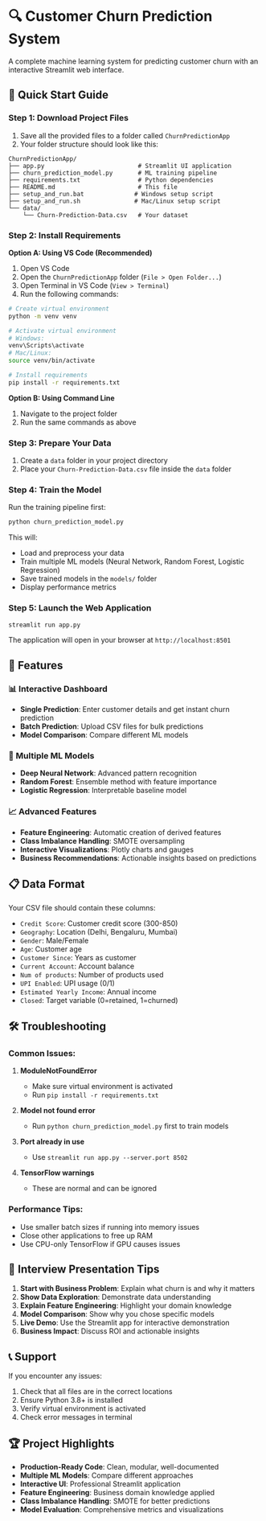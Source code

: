 # 🔍 Customer Churn Prediction System

A complete machine learning system for predicting customer churn with an interactive Streamlit web interface.

## 🚀 Quick Start Guide

### Step 1: Download Project Files
1. Save all the provided files to a folder called `ChurnPredictionApp`
2. Your folder structure should look like this:
```
ChurnPredictionApp/
├── app.py                          # Streamlit UI application
├── churn_prediction_model.py       # ML training pipeline
├── requirements.txt                # Python dependencies
├── README.md                       # This file
├── setup_and_run.bat              # Windows setup script
├── setup_and_run.sh               # Mac/Linux setup script
└── data/
    └── Churn-Prediction-Data.csv   # Your dataset
```

### Step 2: Install Requirements

**Option A: Using VS Code (Recommended)**
1. Open VS Code
2. Open the `ChurnPredictionApp` folder (`File > Open Folder...`)
3. Open Terminal in VS Code (`View > Terminal`)
4. Run the following commands:

```bash
# Create virtual environment
python -m venv venv

# Activate virtual environment
# Windows:
venv\Scripts\activate
# Mac/Linux:
source venv/bin/activate

# Install requirements
pip install -r requirements.txt
```

**Option B: Using Command Line**
1. Navigate to the project folder
2. Run the same commands as above

### Step 3: Prepare Your Data
1. Create a `data` folder in your project directory
2. Place your `Churn-Prediction-Data.csv` file inside the `data` folder

### Step 4: Train the Model
Run the training pipeline first:
```bash
python churn_prediction_model.py
```

This will:
- Load and preprocess your data
- Train multiple ML models (Neural Network, Random Forest, Logistic Regression)
- Save trained models in the `models/` folder
- Display performance metrics

### Step 5: Launch the Web Application
```bash
streamlit run app.py
```

The application will open in your browser at `http://localhost:8501`

## 🎯 Features

### 📊 Interactive Dashboard
- **Single Prediction**: Enter customer details and get instant churn prediction
- **Batch Prediction**: Upload CSV files for bulk predictions
- **Model Comparison**: Compare different ML models

### 🤖 Multiple ML Models
- **Deep Neural Network**: Advanced pattern recognition
- **Random Forest**: Ensemble method with feature importance
- **Logistic Regression**: Interpretable baseline model

### 📈 Advanced Features
- **Feature Engineering**: Automatic creation of derived features
- **Class Imbalance Handling**: SMOTE oversampling
- **Interactive Visualizations**: Plotly charts and gauges
- **Business Recommendations**: Actionable insights based on predictions

## 📋 Data Format

Your CSV file should contain these columns:
- `Credit Score`: Customer credit score (300-850)
- `Geography`: Location (Delhi, Bengaluru, Mumbai)
- `Gender`: Male/Female
- `Age`: Customer age
- `Customer Since`: Years as customer
- `Current Account`: Account balance
- `Num of products`: Number of products used
- `UPI Enabled`: UPI usage (0/1)
- `Estimated Yearly Income`: Annual income
- `Closed`: Target variable (0=retained, 1=churned)

## 🛠 Troubleshooting

### Common Issues:

1. **ModuleNotFoundError**
   - Make sure virtual environment is activated
   - Run `pip install -r requirements.txt`

2. **Model not found error**
   - Run `python churn_prediction_model.py` first to train models

3. **Port already in use**
   - Use `streamlit run app.py --server.port 8502`

4. **TensorFlow warnings**
   - These are normal and can be ignored

### Performance Tips:
- Use smaller batch sizes if running into memory issues
- Close other applications to free up RAM
- Use CPU-only TensorFlow if GPU causes issues

## 🎤 Interview Presentation Tips

1. **Start with Business Problem**: Explain what churn is and why it matters
2. **Show Data Exploration**: Demonstrate data understanding
3. **Explain Feature Engineering**: Highlight your domain knowledge
4. **Model Comparison**: Show why you chose specific models
5. **Live Demo**: Use the Streamlit app for interactive demonstration
6. **Business Impact**: Discuss ROI and actionable insights

## 📞 Support

If you encounter any issues:
1. Check that all files are in the correct locations
2. Ensure Python 3.8+ is installed
3. Verify virtual environment is activated
4. Check error messages in terminal

## 🏆 Project Highlights

- **Production-Ready Code**: Clean, modular, well-documented
- **Multiple ML Models**: Compare different approaches
- **Interactive UI**: Professional Streamlit application
- **Feature Engineering**: Business domain knowledge applied
- **Class Imbalance Handling**: SMOTE for better predictions
- **Model Evaluation**: Comprehensive metrics and visualizations
